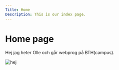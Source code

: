 ```yaml
---
Title: Home
Description: This is our index page.
---
```


Home page
==========================
<div class="picture"><div class = "insidediv"><p>Hej jag heter Olle och går webprog på BTH(campus).</p></div><div class="pic"><img class="pictureofme" src="%base_url%/image/ye.png" alt="hej"></div></div>
